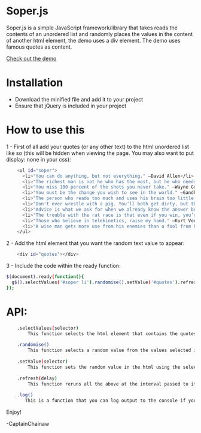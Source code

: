 # Soper.js

Soper.js is a simple JavaScript framework/library that takes reads the contents of an unordered list and randomly places the values in the content of another html element, the demo uses a div element.  The demo uses famous quotes as content.

[Check out the demo]

# Installation
   - Download the minified file and add it to your project
   - Ensure that jQuery is included in your project
 
# How to use this  
   
1 - First of all add your quotes (or any other text) to the html unordered list like so (this will be hidden when viewing the page.  You may also want to put display: none in your css):
```sh
    <ul id="soper">
      <li>"You can do anything, but not everything." —David Allen</li>
      <li>"The richest man is not he who has the most, but he who needs the least." —Unknown Author</li>
      <li>"You miss 100 percent of the shots you never take." —Wayne Gretzky</li>
      <li>"You must be the change you wish to see in the world." —Gandhi</li>
      <li>"The person who reads too much and uses his brain too little will fall into lazy habits of thinking." —Albert Einstein</li>    
      <li>"Don't ever wrestle with a pig. You’ll both get dirty, but the pig will enjoy it." —Cale Yarborough</li>    
      <li>"Advice is what we ask for when we already know the answer but wish we didn’t." —Erica Jong</li>    
      <li>"The trouble with the rat race is that even if you win, you’re still a rat." —Lily Tomlin</li>    
      <li>"Those who believe in telekinetics, raise my hand." —Kurt Vonnegut</li>    
      <li>"A wise man gets more use from his enemies than a fool from his friends." —Baltasar Gracian</li>    
    </ul>
```

2 - Add the html element that you want the random text value to appear:
```sh
    <div id="quotes"></div>
```

3 -  Include the code within the ready function:
```sh
$(document).ready(function(){
  g$().selectValues('#soper li').randomise().setValue('#quotes').refresh(5000);
});
```


# API:
```sh
    .selectValues(selector)
        This function selects the html element that contains the quotes (or other text).
        
    .randomise()
        This function selects a random value from the values selected in the .selectValues() function.
        
    .setValue(selector)
        This function sets the random value in the html using the selector passed to it.
        
    .refresh(delay)
        This function reruns all the above at the interval passed to it (in ms).
        
    .log()
       This is a function that you can log output to the console if you like.  It does not chain to the .refresh() function though.
```

Enjoy!

-CaptainChainaw

   [Check out the demo]: <https://plnkr.co/edit/rvzeo0jEZ4bHQZptbSpV?p=preview>


